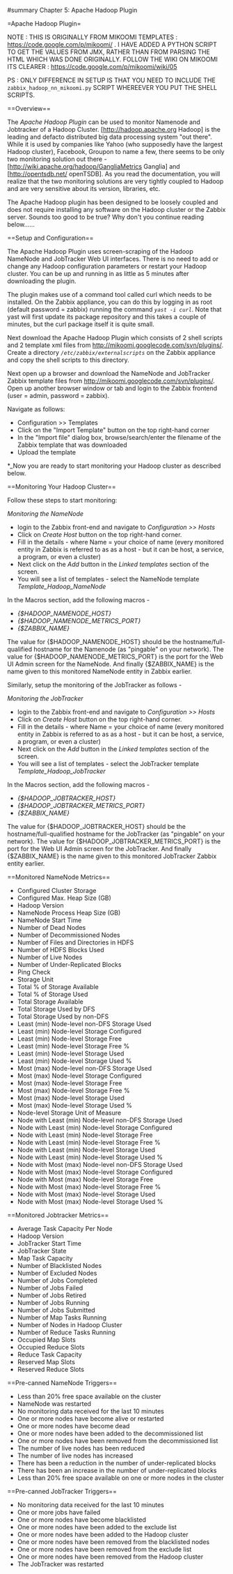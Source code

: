 #summary Chapter 5: Apache Hadoop Plugin

=Apache Hadoop Plugin=

NOTE : THIS IS ORIGINALLY FROM MIKOOMI TEMPLATES : https://code.google.com/p/mikoomi/ .
I HAVE ADDED A PYTHON SCRIPT TO GET THE VALUES FROM JMX, RATHER THAN FROM PARSING THE HTML WHICH WAS DONE ORIGINALLY. 
FOLLOW THE WIKI ON MIKOOMI ITS CLEARER : https://code.google.com/p/mikoomi/wiki/05

PS : ONLY DIFFERENCE IN SETUP IS THAT YOU NEED TO INCLUDE THE `zabbix_hadoop_nn_mikoomi.py` SCRIPT WHEREEVER YOU PUT THE SHELL SCRIPTS.

==Overview==

The *Apache Hadoop Plugin* can be used to monitor Namenode and Jobtracker of a Hadoop Cluster. [http://hadoop.apache.org Hadoop] is the leading and defacto distributed big data processing system "out there". While it is used by companies like Yahoo (who supposedly have the largest Hadoop cluster), Facebook, Groupon to name a few, there seems to be only two monitoring solution out there - [http://wiki.apache.org/hadoop/GangliaMetrics Ganglia] and [http://opentsdb.net/ openTSDB]. As you read the documentation, you will realize that the two monitoring solutions are very tightly coupled to Hadoop and are very sensitive about its version, libraries, etc.

The Apache Hadoop plugin has been designed to be loosely coupled and does not require installing any software on the Hadoop cluster or the Zabbix server. Sounds too good to be true? Why don't you continue reading below......

==Setup and Configuration==

The Apache Hadoop Plugin uses screen-scraping of the Hadoop NameNode and JobTracker Web UI interfaces. There is no need to add or change any Hadoop configuration parameters or restart your Hadoop cluster. You can be up and running in as little as 5 minutes after downloading the plugin.

The plugin makes use of a command tool called curl which needs to be installed. On the Zabbix appliance, you can do this by logging in as root (default password = zabbix) running the command *`yast -i curl`*. Note that yast will first update its package repository and this takes a couple of minutes, but the curl package itself it is quite small.

Next download the Apache Hadoop Plugin which consists of 2 shell scripts and 2 template xml files from http://mikoomi.googlecode.com/svn/plugins/. Create a directory *`/etc/zabbix/externalscripts`* on the Zabbix appliance and copy the shell scripts to this directory.  

Next open up a browser and download the NameNode and JobTracker Zabbix template files from http://mikoomi.googlecode.com/svn/plugins/.
Open up another browser window or tab and login to the Zabbix frontend (user = admin, password = zabbix).

Navigate as follows: 

  * Configuration >> Templates
  * Click on the "Import Template" button on the top right-hand corner
  * In the "Import file" dialog box, browse/search/enter the filename of the Zabbix template that was downloaded
  * Upload the template

*_Now you are ready to start monitoring your Hadoop cluster as described below.

==Monitoring Your Hadoop Cluster==
 
Follow these steps to start monitoring:

*Monitoring the NameNode* 

  * login to the Zabbix front-end and navigate to *_Configuration >> Hosts_*
  * Click on *_Create Host_* button on the top right-hand corner. 
  * Fill in the details - where Name = your choice of name (every monitored entity in Zabbix is referred to as as a host - but it can be host, a  service, a program, or even a cluster)
  * Next click on the *_Add_* button in the *_Linked templates_* section of the screen.
  * You will see a list of templates - select the NameNode template *_Template_Hadoop_NameNode_*

In the Macros section, add the following macros -

  * *{$HADOOP_NAMENODE_HOST}*
  * *{$HADOOP_NAMENODE_METRICS_PORT}*
  * *{$ZABBIX_NAME}*


The value for {$HADOOP_NAMENODE_HOST} should be the hostname/full-qualified hostname for the Namenode (as "pingable" on your network). The value for {$HADOOP_NAMENODE_METRICS_PORT} is the port for the Web UI Admin screen for the NameNode. And finally {$ZABBIX_NAME} is the name given to this monitored NameNode entity in Zabbix earlier.


Similarly, setup the monitoring of the JobTracker as follows -

*Monitoring the JobTracker* 

  * login to the Zabbix front-end and navigate to *_Configuration >> Hosts_*
  * Click on *_Create Host_* button on the top right-hand corner. 
  * Fill in the details - where Name = your choice of name (every monitored entity in Zabbix is referred to as as a host - but it can be host, a  service, a program, or even a cluster)
  * Next click on the *_Add_* button in the *_Linked templates_* section of the screen.
  * You will see a list of templates - select the JobTracker template *_Template_Hadoop_JobTracker_*

In the Macros section, add the following macros -

  * *{$HADOOP_JOBTRACKER_HOST}*
  * *{$HADOOP_JOBTRACKER_METRICS_PORT}*
  * *{$ZABBIX_NAME}*


The value for {$HADOOP_JOBTRACKER_HOST} should be the hostname/full-qualified hostname for the JobTracker  (as "pingable" on your network). The value for {$HADOOP_JOBTRACKER_METRICS_PORT} is the port for the Web UI Admin screen for the JobTracker. And finally {$ZABBIX_NAME} is the name given to this monitored JobTracker Zabbix entity earlier.


==Monitored NameNode Metrics==

  * Configured Cluster Storage
  * Configured Max. Heap Size (GB)
  * Hadoop Version
  * NameNode Process Heap Size (GB)
  * NameNode Start Time
  * Number of Dead Nodes
  * Number of Decommissioned Nodes
  * Number of Files and Directories in HDFS
  * Number of HDFS Blocks Used
  * Number of Live Nodes
  * Number of Under-Replicated Blocks
  * Ping Check
  * Storage Unit
  * Total % of Storage Available
  * Total % of Storage Used
  * Total Storage Available
  * Total Storage Used by DFS
  * Total Storage Used by non-DFS
  * Least (min) Node-level non-DFS Storage Used
  * Least (min) Node-level Storage Configured
  * Least (min) Node-level Storage Free
  * Least (min) Node-level Storage Free %
  * Least (min) Node-level Storage Used
  * Least (min) Node-level Storage Used %
  * Most (max) Node-level non-DFS Storage Used
  * Most (max) Node-level Storage Configured
  * Most (max) Node-level Storage Free
  * Most (max) Node-level Storage Free %
  * Most (max) Node-level Storage Used
  * Most (max) Node-level Storage Used %
  * Node-level Storage Unit of Measure
  * Node with Least (min) Node-level non-DFS Storage Used
  * Node with Least (min) Node-level Storage Configured
  * Node with Least (min) Node-level Storage Free
  * Node with Least (min) Node-level Storage Free %
  * Node with Least (min) Node-level Storage Used
  * Node with Least (min) Node-level Storage Used %
  * Node with Most (max) Node-level non-DFS Storage Used
  * Node with Most (max) Node-level Storage Configured
  * Node with Most (max) Node-level Storage Free
  * Node with Most (max) Node-level Storage Free %
  * Node with Most (max) Node-level Storage Used
  * Node with Most (max) Node-level Storage Used %


==Monitored Jobtracker Metrics==

  * Average Task Capacity Per Node
  * Hadoop Version
  * JobTracker Start Time
  * JobTracker State
  * Map Task Capacity
  * Number of Blacklisted Nodes
  * Number of Excluded Nodes
  * Number of Jobs Completed
  * Number of Jobs Failed
  * Number of Jobs Retired
  * Number of Jobs Running
  * Number of Jobs Submitted
  * Number of Map Tasks Running
  * Number of Nodes in Hadoop Cluster
  * Number of Reduce Tasks Running
  * Occupied Map Slots
  * Occupied Reduce Slots
  * Reduce Task Capacity
  * Reserved Map Slots
  * Reserved Reduce Slots


==Pre-canned NameNode Triggers==

  * Less than 20% free space available on the cluster
  * NameNode was restarted
  * No monitoring data received for the last 10 minutes
  * One or more nodes have become alive or restarted
  * One or more nodes have become dead
  * One or more nodes have been added to the decommissioned list
  * One or more nodes have been removed from the decommissioned list
  * The number of live nodes has been reduced
  * The number of live nodes has increased
  * There has been a reduction in the number of under-replicated blocks
  * There has been an increase in the number of under-replicated blocks
  * Less than 20% free space available on one or more nodes in the cluster


==Pre-canned JobTracker Triggers==

  * No monitoring data received for the last 10 minutes
  * One or more jobs have failed
  * One or more nodes have become blacklisted
  * One or more nodes have been added to the exclude list
  * One or more nodes have been added to the Hadoop cluster
  * One or more nodes have been removed from the blacklisted nodes
  * One or more nodes have been removed from the exclude list
  * One or more nodes have been removed from the Hadoop cluster
  * The JobTracker was restarted

